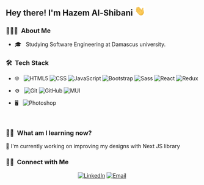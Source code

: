<h2> Hey there! I'm Hazem Al-Shibani <img src="https://github.com/ali-mohamed-nasser/ali-mohamed-nasser/blob/main/icons/hello.gif" width="27"></h2> 

<h3> 👨🏻‍💻 &nbsp;About Me </h3>

- 🎓 &nbsp; Studying Software Engineering at Damascus university.

<h3> 🛠 &nbsp;Tech Stack</h3>

- 🌐 &nbsp;
  ![HTML5](https://img.shields.io/badge/-HTML5-333333?style=flat&logo=HTML5)
  ![CSS](https://img.shields.io/badge/-CSS-333333?style=flat&logo=CSS3&logoColor=1572B6)
  ![JavaScript](https://img.shields.io/badge/-JavaScript-333333?style=flat&logo=javascript)
  ![Bootstrap](https://img.shields.io/badge/-Bootstrap-333333?style=flat&logo=bootstrap&logoColor=563D7C)
  ![Sass](https://img.shields.io/badge/-sass-333333?style=flat&logo=sass)
  ![React](https://img.shields.io/badge/-react-333333?style=flat&logo=react)
  ![Redux](https://img.shields.io/badge/-redux-333333?style=flat&logo=redux)
  
- ⚙️ &nbsp;
  ![Git](https://img.shields.io/badge/-Git-333333?style=flat&logo=git)
  ![GitHub](https://img.shields.io/badge/-GitHub-333333?style=flat&logo=github)
  ![MUI](https://img.shields.io/badge/-MUI-333333?style=flat&logo=mui)
  
- 🖥 &nbsp;
  ![Photoshop](https://img.shields.io/badge/-photoshop-333333?style=flat&logo=adobe-photoshop)
<br/>

<h3> 🏃‍♂️ &nbsp;What am I learning now?</h3>

🔭 I'm currently working on improving my designs with Next JS library 
<br/>

<h3> 🤝🏻 &nbsp;Connect with Me </h3>

<p align="center">
<a href="https://www.linkedin.com/in/hazem-al-shibani-223311211/"><img alt="LinkedIn" src="https://img.shields.io/badge/LinkedIn-Hazem%20Al%20Shibani-blue?style=flat-square&logo=linkedin"></a>
<a href="mailto:hazem.alshibani03@gmail.com"><img alt="Email" src="https://img.shields.io/badge/Email-hazem.alshibani03@gmail.com-blue?style=flat-square&logo=gmail"></a>
</p>
